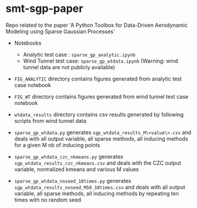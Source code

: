 # smt-sgp-paper

Repo related to the paper 'A Python Toolbox for Data-Driven Aerodynamic Modeling using Sparse Gaussian Processes'

* Notebooks
  * Analytic test case : `sparse_gp_analytic.ipynb`
  * Wind Tunnel test case: `sparse_gp_wtdata.ipynb`  (Warning: wind tunnel data are not publicly available)

* `FIG_ANALYTIC` directory contains figures generated from analytic test case notebook
* `FIG_WT` directory contains figures generated from wind tunnel test case notebook
* `wtdata_results` directory contains csv results generated by following scripts from wind tunnel data
 
* `sparse_gp_wtdata.py` generates `sgp_wtdata_results_M\<value\>.csv` and deals with all output variable, all sparse methods, all inducing methods for a given M nb of inducing points
* `sparse_gp_wtdata_czc_nkmeans.py` generates `sgp_wtdata_results_czc_nkmeans.csv` and deals with the CZC output variable, normalized kmeans and various M values
* `sparse_gp_wtdata_noseed_10times.py` generates `sgp_wtdata_results_noseed_M50_10times.csv` and deals with all output variable, all sparse methods, all inducing methods by repeating ten times with no random seed 
